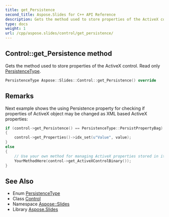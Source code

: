 ```yaml
---
title: get_Persistence
second_title: Aspose.Slides for C++ API Reference
description: Gets the method used to store properties of the ActiveX control. Read only PersistenceType.
type: docs
weight: 1
url: /cpp/aspose.slides/control/get_persistence/
---
```

## Control::get_Persistence method


Gets the method used to store properties of the ActiveX control. Read only [PersistenceType](../../persistencetype/).

```cpp
PersistenceType Aspose::Slides::Control::get_Persistence() override
```

## Remarks


Next example shows the using Persistence property for checking if properties of ActiveX object may be changed as XML based ActiveX properties: 
```cpp
if (control->get_Persistence() == PersistenceType::PersistPropertyBag)
{
    control->get_Properties()->idx_set(u"Value", value);
}
else
{
    // Use your own method for managing ActiveX properties stored in its binary file
    YourMethodHere(control->get_ActiveXControlBinary());
}
```

## See Also

* Enum [PersistenceType](../../persistencetype/)
* Class [Control](../)
* Namespace [Aspose::Slides](../../)
* Library [Aspose.Slides](../../../)

